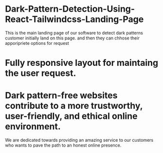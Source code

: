 


# Dark-Pattern-Detection-Using-React-Tailwindcss-Landing-Page
This is the main landing page of our software to detect dark patterns
customer initially land on this page. and then they can chhose their apporipriete options for request


# Fully responsive layout for maintaing the user request.
# Dark pattern-free websites contribute to a more trustworthy, user-friendly, and ethical online environment.
We are dedicated towards providing an amazing service to our customers who wants to pave the path to an honest online presence.
